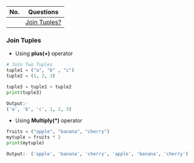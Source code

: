 |  No.  | Questions                    |
| :---: | ---------------------------- |
|       | [Join Tuples?](#join-tuples) |


### Join Tuples
* Using **plus(+)** operator
```python
# Join Two Tuples
tuple1 = ("a", "b" , "c")
tuple2 = (1, 2, 3)

tuple3 = tuple1 + tuple2
print(tuple3)

Output:- 
('a', 'b', 'c', 1, 2, 3)
```
* Using **Multiply(*)** operator
```python
fruits = ("apple", "banana", "cherry")
mytuple = fruits * 2
print(mytuple)

Output:- ('apple', 'banana', 'cherry', 'apple', 'banana', 'cherry')
```
